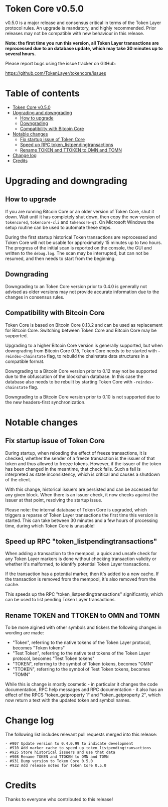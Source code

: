 Token Core v0.5.0
================

v0.5.0 is a major release and consensus critical in terms of the Token Layer protocol rules. An upgrade is mandatory, and highly recommended. Prior releases may not be compatible with new behaviour in this release.

**Note: the first time you run this version, all Token Layer transactions are reprocessed due to an database update, which may take 30 minutes up to several hours.**

Please report bugs using the issue tracker on GitHub:

  https://github.com/TokenLayer/tokencore/issues


Table of contents
=================

- [Token Core v0.5.0](#token-core-v050)
- [Upgrading and downgrading](#upgrading-and-downgrading)
  - [How to upgrade](#how-to-upgrade)
  - [Downgrading](#downgrading)
  - [Compatibility with Bitcoin Core](#compatibility-with-bitcoin-core)
- [Notable changes](#notable-changes)
  - [Fix startup issue of Token Core](#fix-startup-issue-of-token-core)
  - [Speed up RPC token_listpendingtransactions](#speed-up-rpc-token_listpendingtransactions)
  - [Rename TOKEN and TTOKEN to OMN and TOMN](#rename-token-and-ttoken-to-omn-and-tomn)
- [Change log](#change-log)
- [Credits](#credits)


Upgrading and downgrading
=========================

How to upgrade
--------------

If you are running Bitcoin Core or an older version of Token Core, shut it down. Wait until it has completely shut down, then copy the new version of `tokencored`, `tokencore-cli` and `tokencore-qt`. On Microsoft Windows the setup routine can be used to automate these steps.

During the first startup historical Token transactions are reprocessed and Token Core will not be usable for approximately 15 minutes up to two hours. The progress of the initial scan is reported on the console, the GUI and written to the `debug.log`. The scan may be interrupted, but can not be resumed, and then needs to start from the beginning.

Downgrading
-----------

Downgrading to an Token Core version prior to 0.4.0 is generally not advised as older versions may not provide accurate information due to the changes in consensus rules.

Compatibility with Bitcoin Core
-------------------------------

Token Core is based on Bitcoin Core 0.13.2 and can be used as replacement for Bitcoin Core. Switching between Token Core and Bitcoin Core may be supported.

Upgrading to a higher Bitcoin Core version is generally supported, but when downgrading from Bitcoin Core 0.15, Token Core needs to be started with `-reindex-chainstate` flag, to rebuild the chainstate data structures in a compatible format.

Downgrading to a Bitcoin Core version prior to 0.12 may not be supported due to the obfuscation of the blockchain database. In this case the database also needs to be rebuilt by starting Token Core with `-reindex-chainstate` flag.

Downgrading to a Bitcoin Core version prior to 0.10 is not supported due to the new headers-first synchronization.


Notable changes
===============

Fix startup issue of Token Core
------------------------------

During startup, when reloading the effect of freeze transactions, it is checked, whether the sender of a freeze transaction is the issuer of that token and thus allowed to freeze tokens. However, if the issuer of the token has been changed in the meantime, that check fails. Such a fail is interpreted as state inconsistency, which is critical and causes a shutdown of the client.

With this change, historical issuers are persisted and can be accessed for any given block. When there is an issuer check, it now checks against the issuer at that point, resolving the startup issue.

Please note: the internal database of Token Core is upgraded, which triggers a reparse of Token Layer transactions the first time this version is started. This can take between 30 minutes and a few hours of processing time, during which Token Core is unusable!

Speed up RPC "token_listpendingtransactions"
-------------------------------------------

When adding a transaction to the mempool, a quick and unsafe check for any Token Layer markers is done without checking transaction validity or whether it's malformed, to identify potential Token Layer transactions.

If the transaction has a potential marker, then it's added to a new cache. If the transaction is removed from the mempool, it's also removed from the cache.

This speeds up the RPC "token_listpendingtransactions" significantly, which can be used to list pending Token Layer transactions.

Rename TOKEN and TTOKEN to OMN and TOMN
-------------------------------------

To be more algined with other symbols and tickers the following changes in wording are made:

- "Token", referring to the native tokens of the Token Layer protocol, becomes "Token tokens"
- "Test Token", referring to the native test tokens of the Token Layer protocol, becomes "Test Token tokens"
- "TOKEN", referring to the symbol of Token tokens, becomes "OMN"
- "TTOKEN", referring to the symbol of Test Token tokens, becomes "TOMN"

While this is change is mostly cosmetic - in particular it changes the code documentation, RPC help messages and RPC documentation - it also has an effect of the RPCS "token_getproperty 1" and "token_getproperty 2", which now return a text with the updated token and symbol names.


Change log
==========

The following list includes relevant pull requests merged into this release:

```
- #907 Update version to 0.4.0.99 to indicate development
- #910 Add marker cache to speed up token_listpendingtransactions
- #925 Store historical issuers and use that data
- #908 Rename TOKEN and TTOKEN to OMN and TOMN
- #931 Bump version to Token Core 0.5.0
- #932 Add release notes for Token Core 0.5.0
```


Credits
=======

Thanks to everyone who contributed to this release!
